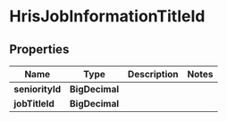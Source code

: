 

# HrisJobInformationTitleId


## Properties

| Name | Type | Description | Notes |
|------------ | ------------- | ------------- | -------------|
|**seniorityId** | **BigDecimal** |  |  |
|**jobTitleId** | **BigDecimal** |  |  |



